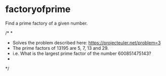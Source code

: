 # factoryofprime
Find a prime factory of a given number.

/*
*
* Solves the problem described here: https://projecteuler.net/problem=3
* The prime factors of 13195 are 5, 7, 13 and 29.
* i.e. What is the largest prime factor of the number 600851475143?
*  
*/
